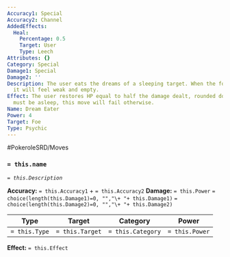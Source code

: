 ```yaml
---
Accuracy1: Special
Accuracy2: Channel
AddedEffects:
  Heal:
    Percentage: 0.5
    Target: User
    Type: Leech
Attributes: {}
Category: Special
Damage1: Special
Damage2: ''
Description: The user eats the dreams of a sleeping target. When the foe wakes up,
  it will feel weak and empty.
Effect: The user restores HP equal to half the damage dealt, rounded down. The target
  must be asleep, this move will fail otherwise.
Name: Dream Eater
Power: 4
Target: Foe
Type: Psychic
---
```


#PokeroleSRD/Moves

### `= this.name`
*`= this.Description`*

**Accuracy:** `= this.Accuracy1` + `= this.Accuracy2`
**Damage:** `= this.Power` `= choice(length(this.Damage1)=0, "","\+ "+ this.Damage1)` `= choice(length(this.Damage2)=0, "","\+ "+ this.Damage2)`

| Type          | Target          | Category          | Power          |
| ------------- | --------------- | ----------------  | -------------- |
| `= this.Type` | `= this.Target` | `= this.Category` | `= this.Power` | 

**Effect:** `= this.Effect`